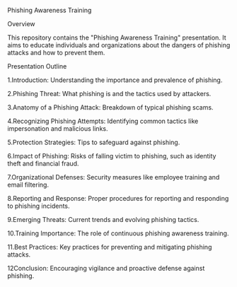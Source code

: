 Phishing Awareness Training

Overview

This repository contains the "Phishing Awareness Training" presentation. It aims to educate individuals and organizations about the dangers of phishing attacks and how to prevent them.

Presentation Outline

  1.Introduction: Understanding the importance and prevalence of phishing.
  
  2.Phishing Threat: What phishing is and the tactics used by attackers.
  
  3.Anatomy of a Phishing Attack: Breakdown of typical phishing scams.
  
  4.Recognizing Phishing Attempts: Identifying common tactics like impersonation and malicious links.
  
  5.Protection Strategies: Tips to safeguard against phishing.
  
  6.Impact of Phishing: Risks of falling victim to phishing, such as identity theft and financial fraud.
  
  7.Organizational Defenses: Security measures like employee training and email filtering.
  
  8.Reporting and Response: Proper procedures for reporting and responding to phishing incidents.
  
  9.Emerging Threats: Current trends and evolving phishing tactics.
  
  10.Training Importance: The role of continuous phishing awareness training.
  
  11.Best Practices: Key practices for preventing and mitigating phishing attacks.
  
  12Conclusion: Encouraging vigilance and proactive defense against phishing.

    
